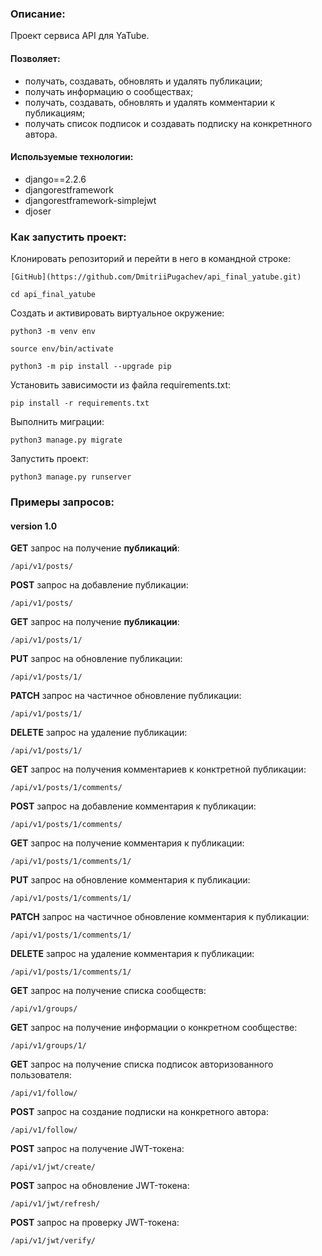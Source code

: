 ### Описание:

Проект сервиса API для YaTube.

#### Позволяет:
  * получать, создавать, обновлять и удалять публикации;
  * получать информацию о сообществах;
  * получать, создавать, обновлять и удалять комментарии к публикациям;
  * получать список подписок и создавать подписку на конкретнного автора.

#### Используемые технологии:
 * django==2.2.6
 * djangorestframework
 * djangorestframework-simplejwt
 * djoser

### Как запустить проект:

Клонировать репозиторий и перейти в него в командной строке:

```
[GitHub](https://github.com/DmitriiPugachev/api_final_yatube.git)
```

```
cd api_final_yatube
```

Cоздать и активировать виртуальное окружение:

```
python3 -m venv env
```

```
source env/bin/activate
```

```
python3 -m pip install --upgrade pip
```

Установить зависимости из файла requirements.txt:

```
pip install -r requirements.txt
```

Выполнить миграции:

```
python3 manage.py migrate
```

Запустить проект:

```
python3 manage.py runserver
```

### Примеры запросов:
#### version 1.0

**GET** запрос на получение **публикаций**:

```
/api/v1/posts/
```

**POST** запрос на добавление публикации:

```
/api/v1/posts/
```

**GET** запрос на получение **публикации**:

```
/api/v1/posts/1/
```

**PUT** запрос на обновление публикации:

```
/api/v1/posts/1/
```

**PATCH** запрос на частичное обновление публикации:

```
/api/v1/posts/1/
```

**DELETE** запрос на удаление публикации:

```
/api/v1/posts/1/
```

**GET** запрос на получения комментариев к конктретной публикации:

```
/api/v1/posts/1/comments/
```

**POST** запрос на добавление комментария к публикации:

```
/api/v1/posts/1/comments/
```

**GET** запрос на получение комментария к публикации:

```
/api/v1/posts/1/comments/1/
```

**PUT** запрос на обновление комментария к публикации:

```
/api/v1/posts/1/comments/1/
```

**PATCH** запрос на частичное обновление комментария к публикации:

```
/api/v1/posts/1/comments/1/
```

**DELETE** запрос на удаление комментария к публикации:

```
/api/v1/posts/1/comments/1/
```

**GET** запрос на получение списка сообществ:

```
/api/v1/groups/
```

**GET** запрос на получение информации о конкретном сообществе:

```
/api/v1/groups/1/
```

**GET** запрос на получение списка подписок авторизованного пользователя:

```
/api/v1/follow/
```

**POST** запрос на создание подписки на конкретного автора:

```
/api/v1/follow/
```

**POST** запрос на получение JWT-токена:

```
/api/v1/jwt/create/
```

**POST** запрос на обновление JWT-токена:

```
/api/v1/jwt/refresh/
```

**POST** запрос на проверку JWT-токена:

```
/api/v1/jwt/verify/
```

